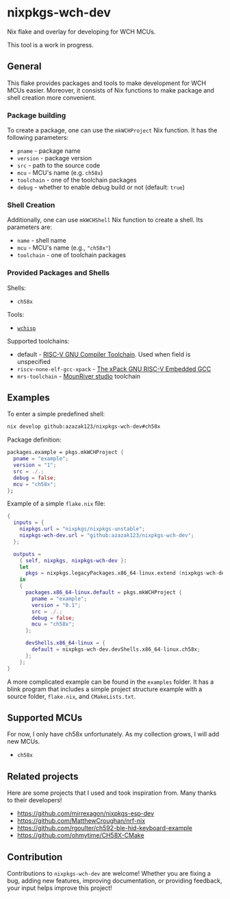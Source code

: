 # nixpkgs-wch-dev

Nix flake and overlay for developing for WCH MCUs.

This tool is a work in progress.

## General

This flake provides packages and tools to make development for WCH MCUs easier. Moreover, it consists of Nix functions to make package and shell creation more convenient.

### Package building

To create a package, one can use the `mkWCHProject` Nix function. It has the following parameters:

- `pname` - package name
- `version` - package version
- `src` - path to the source code
- `mcu` - MCU's name (e.g. `ch58x`)
- `toolchain` - one of the toolchain packages
- `debug` - whether to enable debug build or not (default: `true`)

### Shell Creation

Additionally, one can use `mkWCHShell` Nix function to create a shell. Its parameters are:

- `name` - shell name
- `mcu` - MCU's name (e.g., `"ch58x"`)
- `toolchain` - one of toolchain packages

### Provided Packages and Shells

Shells:

- `ch58x`

Tools:

- [`wchisp`](https://github.com/ch32-rs/wchisp)

Supported toolchains:

- default - [RISC-V GNU Compiler Toolchain](https://github.com/riscv-collab/riscv-gnu-toolchain). Used when field is unspecified
- `riscv-none-elf-gcc-xpack` - [The xPack GNU RISC-V Embedded GCC](https://github.com/xpack-dev-tools/riscv-none-elf-gcc-xpack)
- `mrs-toolchain` - [MounRiver studio](http://www.mounriver.com/) toolchain

## Examples

To enter a simple predefined shell:

```bash
nix develop github:azazak123/nixpkgs-wch-dev#ch58x
```

Package definition:

```nix
packages.example = pkgs.mkWCHProject {
  pname = "example";
  version = "1";
  src = ./.;
  debug = false;
  mcu = "ch58x";
};
```

Example of a simple `flake.nix` file:

```nix
{
  inputs = {
    nixpkgs.url = "nixpkgs/nixpkgs-unstable";
    nixpkgs-wch-dev.url = "github:azazak123/nixpkgs-wch-dev";
  };

  outputs =
    { self, nixpkgs, nixpkgs-wch-dev }:
    let
      pkgs = nixpkgs.legacyPackages.x86_64-linux.extend (nixpkgs-wch-dev.overlays.default);
    in
    {
      packages.x86_64-linux.default = pkgs.mkWCHProject {
        pname = "example";
        version = "0.1";
        src = ./.;
        debug = false;
        mcu = "ch58x";
      };

      devShells.x86_64-linux = {
        default = nixpkgs-wch-dev.devShells.x86_64-linux.ch58x;
      };
    };
}
```

A more complicated example can be found in the `examples` folder. It has a blink program that includes a simple project structure example with a source folder, `flake.nix`, and `CMakeLists.txt`.

## Supported MCUs

For now, I only have ch58x unfortunately. As my collection grows, I will add new MCUs.

- `ch58x`

## Related projects

Here are some projects that I used and took inspiration from. Many thanks to their developers!

- <https://github.com/mirrexagon/nixpkgs-esp-dev>
- <https://github.com/MatthewCroughan/nrf-nix>
- <https://github.com/rgoulter/ch592-ble-hid-keyboard-example>
- <https://github.com/ohmytime/CH58X-CMake>
  
## Contribution

Contributions to `nixpkgs-wch-dev` are welcome! Whether you are fixing a bug, adding new features, improving documentation, or providing feedback, your input helps improve this project!
